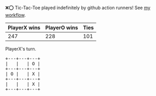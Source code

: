 :x::o: Tic-Tac-Toe played indefinitely by github action runners! See [my workflow](.github/workflows/play.yaml).

|PlayerX wins|PlayerO wins|Ties|
|-|-|-|
|247|228|101|

PlayerX's turn.

<pre>
+---+---+---+
|   |   | O |
+---+---+---+
| O |   | X |
+---+---+---+
|   |   | X |
+---+---+---+
</pre>